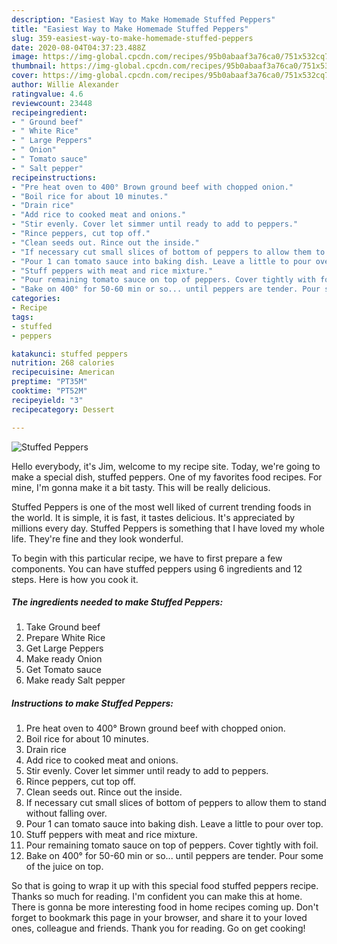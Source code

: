 ```yaml
---
description: "Easiest Way to Make Homemade Stuffed Peppers"
title: "Easiest Way to Make Homemade Stuffed Peppers"
slug: 359-easiest-way-to-make-homemade-stuffed-peppers
date: 2020-08-04T04:37:23.488Z
image: https://img-global.cpcdn.com/recipes/95b0abaaf3a76ca0/751x532cq70/stuffed-peppers-recipe-main-photo.jpg
thumbnail: https://img-global.cpcdn.com/recipes/95b0abaaf3a76ca0/751x532cq70/stuffed-peppers-recipe-main-photo.jpg
cover: https://img-global.cpcdn.com/recipes/95b0abaaf3a76ca0/751x532cq70/stuffed-peppers-recipe-main-photo.jpg
author: Willie Alexander
ratingvalue: 4.6
reviewcount: 23448
recipeingredient:
- " Ground beef"
- " White Rice"
- " Large Peppers"
- " Onion"
- " Tomato sauce"
- " Salt pepper"
recipeinstructions:
- "Pre heat oven to 400° Brown ground beef with chopped onion."
- "Boil rice for about 10 minutes."
- "Drain rice"
- "Add rice to cooked meat and onions."
- "Stir evenly. Cover let simmer until ready to add to peppers."
- "Rince peppers, cut top off."
- "Clean seeds out. Rince out the inside."
- "If necessary cut small slices of bottom of peppers to allow them to stand without falling over."
- "Pour 1 can tomato sauce into baking dish. Leave a little to pour over top."
- "Stuff peppers with meat and rice mixture."
- "Pour remaining tomato sauce on top of peppers. Cover tightly with foil."
- "Bake on 400° for 50-60 min or so... until peppers are tender. Pour some of the juice on top."
categories:
- Recipe
tags:
- stuffed
- peppers

katakunci: stuffed peppers 
nutrition: 268 calories
recipecuisine: American
preptime: "PT35M"
cooktime: "PT52M"
recipeyield: "3"
recipecategory: Dessert

---
```



![Stuffed Peppers](https://img-global.cpcdn.com/recipes/95b0abaaf3a76ca0/751x532cq70/stuffed-peppers-recipe-main-photo.jpg)

Hello everybody, it's Jim, welcome to my recipe site. Today, we're going to make a special dish, stuffed peppers. One of my favorites food recipes. For mine, I'm gonna make it a bit tasty. This will be really delicious.

Stuffed Peppers is one of the most well liked of current trending foods in the world. It is simple, it is fast, it tastes delicious. It's appreciated by millions every day. Stuffed Peppers is something that I have loved my whole life. They're fine and they look wonderful.




To begin with this particular recipe, we have to first prepare a few components. You can have stuffed peppers using 6 ingredients and 12 steps. Here is how you cook it.

<!--inarticleads1-->

##### The ingredients needed to make Stuffed Peppers:

1. Take  Ground beef
1. Prepare  White Rice
1. Get  Large Peppers
1. Make ready  Onion
1. Get  Tomato sauce
1. Make ready  Salt pepper




<!--inarticleads2-->

##### Instructions to make Stuffed Peppers:

1. Pre heat oven to 400° Brown ground beef with chopped onion.
1. Boil rice for about 10 minutes.
1. Drain rice
1. Add rice to cooked meat and onions.
1. Stir evenly. Cover let simmer until ready to add to peppers.
1. Rince peppers, cut top off.
1. Clean seeds out. Rince out the inside.
1. If necessary cut small slices of bottom of peppers to allow them to stand without falling over.
1. Pour 1 can tomato sauce into baking dish. Leave a little to pour over top.
1. Stuff peppers with meat and rice mixture.
1. Pour remaining tomato sauce on top of peppers. Cover tightly with foil.
1. Bake on 400° for 50-60 min or so... until peppers are tender. Pour some of the juice on top.




So that is going to wrap it up with this special food stuffed peppers recipe. Thanks so much for reading. I'm confident you can make this at home. There is gonna be more interesting food in home recipes coming up. Don't forget to bookmark this page in your browser, and share it to your loved ones, colleague and friends. Thank you for reading. Go on get cooking!
